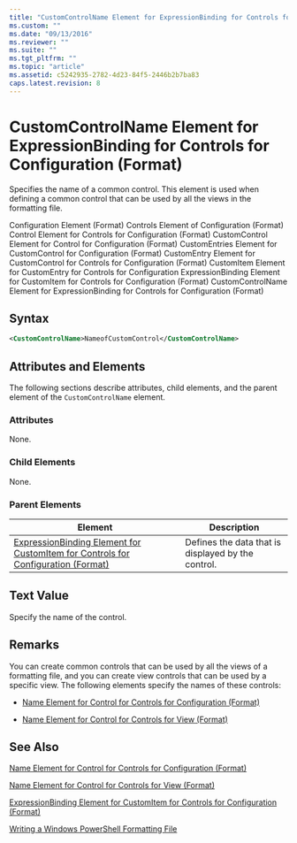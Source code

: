 ```yaml
---
title: "CustomControlName Element for ExpressionBinding for Controls for Configuration (Format) | Microsoft Docs"
ms.custom: ""
ms.date: "09/13/2016"
ms.reviewer: ""
ms.suite: ""
ms.tgt_pltfrm: ""
ms.topic: "article"
ms.assetid: c5242935-2782-4d23-84f5-2446b2b7ba83
caps.latest.revision: 8
---
```

# CustomControlName Element for ExpressionBinding for Controls for Configuration (Format)

Specifies the name of a common control. This element is used when defining a common control that can be used by all the views in the formatting file.

Configuration Element (Format)
Controls Element of Configuration (Format)
Control Element for Controls for Configuration (Format)
CustomControl Element for Control for Configuration (Format)
CustomEntries Element for CustomControl for Configuration (Format)
CustomEntry Element for CustomControl for Controls for Configuration (Format)
CustomItem Element for CustomEntry for Controls for Configuration
ExpressionBinding Element for CustomItem for Controls for Configuration (Format)
CustomControlName Element for ExpressionBinding for Controls for Configuration (Format)

## Syntax

```xml
<CustomControlName>NameofCustomControl</CustomControlName>
```

## Attributes and Elements

The following sections describe attributes, child elements, and the parent element of the `CustomControlName` element.

### Attributes

None.

### Child Elements

None.

### Parent Elements

|Element|Description|
|-------------|-----------------|
|[ExpressionBinding Element for CustomItem for Controls for Configuration (Format)](./expressionbinding-element-for-customitem-for-controls-for-configuration-format.md)|Defines the data that is displayed by the control.|

## Text Value

Specify the name of the control.

## Remarks

You can create common controls that can be used by all the views of a formatting file, and you can create view controls that can be used by a specific view. The following elements specify the names of these controls:

- [Name Element for Control for Controls for Configuration (Format)](./name-element-for-control-for-controls-for-configuration-format.md)

- [Name Element for Control for Controls for View (Format)](./name-element-for-control-for-controls-for-view-format.md)

## See Also

[Name Element for Control for Controls for Configuration (Format)](./name-element-for-control-for-controls-for-configuration-format.md)

[Name Element for Control for Controls for View (Format)](./name-element-for-control-for-controls-for-view-format.md)

[ExpressionBinding Element for CustomItem for Controls for Configuration (Format)](./expressionbinding-element-for-customitem-for-controls-for-configuration-format.md)

[Writing a Windows PowerShell Formatting File](./writing-a-windows-powershell-formatting-file.md)
